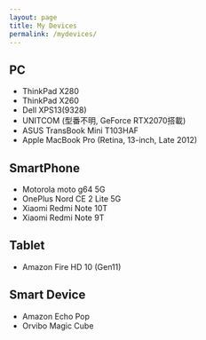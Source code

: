 ```yaml
---
layout: page
title: My Devices
permalink: /mydevices/
---
```

## PC
* ThinkPad X280
* ThinkPad X260
* Dell XPS13(9328)
* UNITCOM (型番不明, GeForce RTX2070搭載)
* ASUS TransBook Mini T103HAF
* Apple MacBook Pro (Retina, 13-inch, Late 2012)

## SmartPhone
* Motorola moto g64 5G
* OnePlus Nord CE 2 Lite 5G
* Xiaomi Redmi Note 10T
* Xiaomi Redmi Note 9T

## Tablet
* Amazon Fire HD 10 (Gen11)

## Smart Device
* Amazon Echo Pop
* Orvibo Magic Cube
